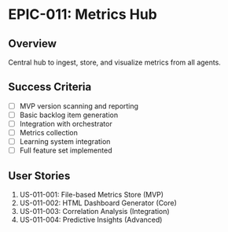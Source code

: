 # EPIC-011: Metrics Hub

## Overview
Central hub to ingest, store, and visualize metrics from all agents.

## Success Criteria
- [ ] MVP version scanning and reporting
- [ ] Basic backlog item generation
- [ ] Integration with orchestrator
- [ ] Metrics collection
- [ ] Learning system integration
- [ ] Full feature set implemented

## User Stories
1. US-011-001: File-based Metrics Store (MVP)
2. US-011-002: HTML Dashboard Generator (Core)
3. US-011-003: Correlation Analysis (Integration)
4. US-011-004: Predictive Insights (Advanced)
